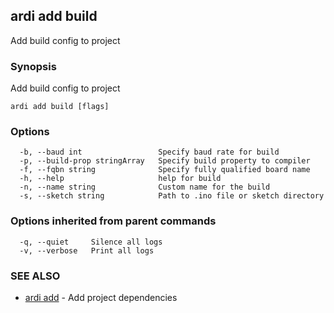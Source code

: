 ## ardi add build

Add build config to project

### Synopsis


Add build config to project

```
ardi add build [flags]
```

### Options

```
  -b, --baud int                 Specify baud rate for build
  -p, --build-prop stringArray   Specify build property to compiler
  -f, --fqbn string              Specify fully qualified board name
  -h, --help                     help for build
  -n, --name string              Custom name for the build
  -s, --sketch string            Path to .ino file or sketch directory
```

### Options inherited from parent commands

```
  -q, --quiet     Silence all logs
  -v, --verbose   Print all logs
```

### SEE ALSO

* [ardi add](ardi_add.md)	 - Add project dependencies

